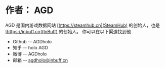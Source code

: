 # 作者： AGD

AGD 是国内游戏数据网站 [https://steamhub.cn](SteamHub) 的创始人，也是 [https://inbuff.cn](InBuff) 的创始人。
你可以在以下渠道找到他

* Github -- AGDholo
* 知乎 -- holo AGD
* 微博 -- AGDholo
* 邮箱 -- agdholo@inbuff.cn